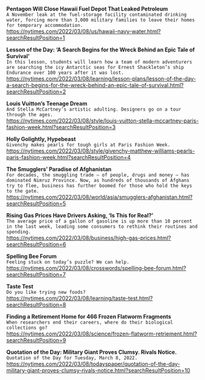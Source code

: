 **Pentagon Will Close Hawaii Fuel Depot That Leaked Petroleum**\
`A November leak at the fuel-storage facility contaminated drinking water, forcing more than 3,000 military families to leave their homes for temporary accommodation.`\
https://nytimes.com/2022/03/08/us/hawaii-navy-water.html?searchResultPosition=1

**Lesson of the Day: ‘A Search Begins for the Wreck Behind an Epic Tale of Survival’**\
`In this lesson, students will learn how a team of modern adventurers are searching the icy Antarctic seas for Ernest Shackleton’s ship Endurance over 100 years after it was lost.`\
https://nytimes.com/2022/03/08/learning/lesson-plans/lesson-of-the-day-a-search-begins-for-the-wreck-behind-an-epic-tale-of-survival.html?searchResultPosition=2

**Louis Vuitton’s Teenage Dream**\
`And Stella McCartney’s artistic adulting. Designers go on a tour through the ages.`\
https://nytimes.com/2022/03/08/style/louis-vuitton-stella-mccartney-paris-fashion-week.html?searchResultPosition=3

**Holly Golightly, Hypebeast**\
`Givenchy makes pearls for tough girls at Paris Fashion Week.`\
https://nytimes.com/2022/03/08/style/givenchy-matthew-williams-pearls-paris-fashion-week.html?searchResultPosition=4

**The Smugglers’ Paradise of Afghanistan**\
`For decades, the smuggling trade — of people, drugs and money — has dominated Nimruz Province. Now, as hundreds of thousands of Afghans try to flee, business has further boomed for those who hold the keys to the gate.`\
https://nytimes.com/2022/03/08/world/asia/smugglers-afghanistan.html?searchResultPosition=5

**Rising Gas Prices Have Drivers Asking, ‘Is This for Real?’**\
`The average price of a gallon of gasoline is up more than 10 percent in the last week, leading some consumers to rethink their routines and spending.`\
https://nytimes.com/2022/03/08/business/high-gas-prices.html?searchResultPosition=6

**Spelling Bee Forum**\
`Feeling stuck on today’s puzzle? We can help.`\
https://nytimes.com/2022/03/08/crosswords/spelling-bee-forum.html?searchResultPosition=7

**Taste Test**\
`Do you like trying new foods?`\
https://nytimes.com/2022/03/08/learning/taste-test.html?searchResultPosition=8

**Finding a Retirement Home for 466 Frozen Flatworm Fragments**\
`When researchers end their careers, where do their biological collections go?`\
https://nytimes.com/2022/03/08/science/frozen-flatworm-retriement.html?searchResultPosition=9

**Quotation of the Day: Military Giant Proves Clumsy. Rivals Notice.**\
`Quotation of the Day for Tuesday, March 8, 2022.`\
https://nytimes.com/2022/03/08/todayspaper/quotation-of-the-day-military-giant-proves-clumsy-rivals-notice.html?searchResultPosition=10

